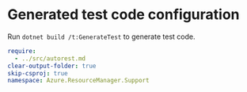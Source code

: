 # Generated test code configuration

Run `dotnet build /t:GenerateTest` to generate test code.

``` yaml
require:
  - ../src/autorest.md
clear-output-folder: true
skip-csproj: true
namespace: Azure.ResourceManager.Support
```